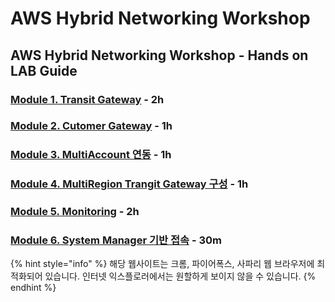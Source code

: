 # AWS Hybrid Networking Workshop

## AWS Hybrid Networking Workshop - Hands on LAB Guide

### [Module 1. Transit Gateway](1.transit-gateway/1.1.tgw-overview.md) - 2h

### [Module 2. Cutomer Gateway](2.-cgw-vpc/2.1.cgw-vpc.md) - 1h

### [Module 3. MultiAccount 연동](3.multiaccount/3.1.multiaccount-vpc.md) - 1h

### [Module 4. MultiRegion Trangit Gateway 구성](4.-multiregion-tgw/4.1.multiregion-vpc.md) - 1h

### [Module 5. Monitoring](5.-network-monitoring/5.1.tgw-network-manager.md) - 2h

### [Module 6. System Manager 기반 접속](./) - 30m



{% hint style="info" %}
해당 웹사이트는 크롬, 파이어폭스, 사파리 웹 브라우저에 최적화되어 있습니다.  인터넷 익스플로러에서는 원할하게 보이지 않을 수 있습니다.
{% endhint %}



### 

